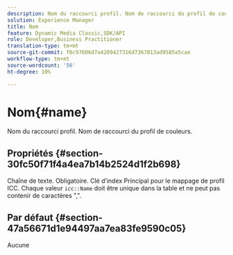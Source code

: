 ```yaml
---
description: Nom du raccourci profil. Nom de raccourci du profil de couleurs.
solution: Experience Manager
title: Nom
feature: Dynamic Media Classic,SDK/API
role: Developer,Business Practitioner
translation-type: tm+mt
source-git-commit: f6c97606d7a4209427316d7367013ad9585a5cae
workflow-type: tm+mt
source-wordcount: '56'
ht-degree: 10%

---
```



# Nom{#name}

Nom du raccourci profil. Nom de raccourci du profil de couleurs.

## Propriétés {#section-30fc50f71f4a4ea7b14b2524d1f2b698}

Chaîne de texte. Obligatoire. Clé d’index Principal pour le mappage de profil ICC. Chaque valeur `icc::Name` doit être unique dans la table et ne peut pas contenir de caractères &quot;,&quot;.

## Par défaut {#section-47a56671d1e94497aa7ea83fe9590c05}

Aucune
